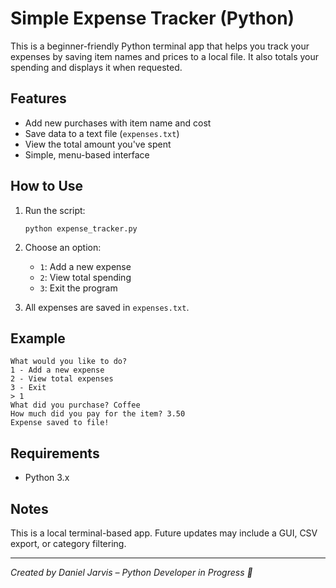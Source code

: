 # Simple Expense Tracker (Python)

This is a beginner-friendly Python terminal app that helps you track your expenses by saving item names and prices to a local file. It also totals your spending and displays it when requested.

## Features

- Add new purchases with item name and cost
- Save data to a text file (`expenses.txt`)
- View the total amount you've spent
- Simple, menu-based interface

## How to Use

1. Run the script:

   ```
   python expense_tracker.py
   ```

2. Choose an option:
   - `1`: Add a new expense
   - `2`: View total spending
   - `3`: Exit the program

3. All expenses are saved in `expenses.txt`.

## Example

```
What would you like to do?
1 - Add a new expense
2 - View total expenses
3 - Exit
> 1
What did you purchase? Coffee
How much did you pay for the item? 3.50
Expense saved to file!
```

## Requirements

- Python 3.x

## Notes

This is a local terminal-based app. Future updates may include a GUI, CSV export, or category filtering.

---

*Created by Daniel Jarvis – Python Developer in Progress 🚀*
